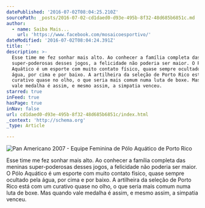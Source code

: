 ```yaml
---
datePublished: '2016-07-02T08:04:25.210Z'
sourcePath: _posts/2016-07-02-cd1daed0-d93e-495b-8f32-48d685b6851c.md
author:
  - name: Saiba Mais...
    url: 'https://www.facebook.com/mosaicoesportivo/'
dateModified: '2016-07-02T08:04:24.391Z'
title: ''
description: >-
  Esse time me fez sonhar mais alto. Ao conhecer a família completa das meninas
  super-poderosas desses jogos, a felicidade não poderia ser maior. O Pólo
  Aquático é um esporte com muito contato físico, quase sempre ocultado pela
  água, por cima e por baixo. A artilheira da seleção de Porto Rico está com um
  curativo quase no olho, o que seria mais comum numa luta de boxe. Mas quando
  vale medalha é assim, e mesmo assim, a simpatia venceu.
starred: true
inFeed: true
hasPage: true
inNav: false
url: cd1daed0-d93e-495b-8f32-48d685b6851c/index.html
_context: 'http://schema.org'
_type: Article

---
```

![Pan Americano 2007 - Equipe Feminina de Pólo Aquático de Porto Rico](https://imgflo.herokuapp.com/graph/vahj1ThiexotieMo/73f52fe4799a97cd256967283a1929f9/croprotate.jpg?cropheight=2593&cropwidth=3872&degrees=0&input=https%3A%2F%2Fthe-grid-user-content.s3-us-west-2.amazonaws.com%2Fb4bf510d-5fd9-4a07-a82a-77a5b33c7303.jpg&x=0&y=0)

Esse time me fez sonhar mais alto. Ao conhecer a família completa das meninas super-poderosas desses jogos, a felicidade não poderia ser maior. O Pólo Aquático é um esporte com muito contato físico, quase sempre ocultado pela água, por cima e por baixo. A artilheira da seleção de Porto Rico está com um curativo quase no olho, o que seria mais comum numa luta de boxe. Mas quando vale medalha é assim, e mesmo assim, a simpatia venceu.